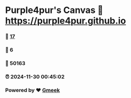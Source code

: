 # Purple4pur's Canvas :link: https://purple4pur.github.io 
### :page_facing_up: [17](https://purple4pur.github.io/tag.html) 
### :speech_balloon: 6 
### :hibiscus: 50163 
### :alarm_clock: 2024-11-30 00:45:02 
### Powered by :heart: [Gmeek](https://github.com/Meekdai/Gmeek)
